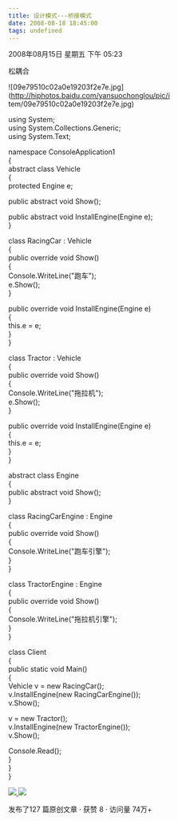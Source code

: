 ```yaml
---
title: 设计模式---桥接模式
date: 2008-08-18 18:45:00
tags: undefined
---
```

2008年08月15日 星期五 下午 05:23

松耦合

![09e79510c02a0e19203f2e7e.jpg](http://hiphotos.baidu.com/yansuochonglou/pic/i
tem/09e79510c02a0e19203f2e7e.jpg)

using System;  
using System.Collections.Generic;  
using System.Text;

namespace ConsoleApplication1  
{  
abstract class Vehicle  
{  
protected Engine e;  
  
public abstract void Show();

public abstract void InstallEngine(Engine e);  
}

class RacingCar : Vehicle  
{  
public override void Show()  
{  
Console.WriteLine("跑车");  
e.Show();  
}

public override void InstallEngine(Engine e)  
{  
this.e = e;  
}  
}

class Tractor : Vehicle  
{  
public override void Show()  
{  
Console.WriteLine("拖拉机");  
e.Show();  
}

public override void InstallEngine(Engine e)  
{  
this.e = e;  
}  
}

abstract class Engine  
{  
public abstract void Show();  
}

class RacingCarEngine : Engine  
{  
public override void Show()  
{  
Console.WriteLine("跑车引擎");  
}  
}

class TractorEngine : Engine  
{  
public override void Show()  
{  
Console.WriteLine("拖拉机引擎");  
}  
}

class Client  
{  
public static void Main()  
{  
Vehicle v = new RacingCar();  
v.InstallEngine(new RacingCarEngine());  
v.Show();

v = new Tractor();  
v.InstallEngine(new TractorEngine());  
v.Show();

Console.Read();  
}  
}  
}  



[ ![](https://profile.csdnimg.cn/5/2/5/3_cuipengfei1)
![](https://g.csdnimg.cn/static/user-reg-year/1x/11.png)
](https://blog.csdn.net/cuipengfei1)



发布了127 篇原创文章  ·  获赞 8  ·  访问量 74万+

